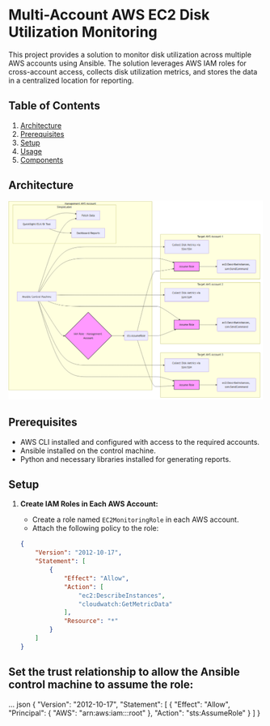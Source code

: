 # Multi-Account AWS EC2 Disk Utilization Monitoring

This project provides a solution to monitor disk utilization across multiple AWS accounts using Ansible. The solution leverages AWS IAM roles for cross-account access, collects disk utilization metrics, and stores the data in a centralized location for reporting.

## Table of Contents
1. [Architecture](#architecture)
2. [Prerequisites](#prerequisites)
3. [Setup](#setup)
4. [Usage](#usage)
5. [Components](#components)

## Architecture

![Architecture Diagram](architecture-diagram.png)

## Prerequisites

- AWS CLI installed and configured with access to the required accounts.
- Ansible installed on the control machine.
- Python and necessary libraries installed for generating reports.

## Setup

1. **Create IAM Roles in Each AWS Account:**
   - Create a role named `EC2MonitoringRole` in each AWS account.
   - Attach the following policy to the role:

   ```json
   {
       "Version": "2012-10-17",
       "Statement": [
           {
               "Effect": "Allow",
               "Action": [
                   "ec2:DescribeInstances",
                   "cloudwatch:GetMetricData"
               ],
               "Resource": "*"
           }
       ]
   }

## Set the trust relationship to allow the Ansible control machine to assume the role:

... json
{
    "Version": "2012-10-17",
    "Statement": [
        {
            "Effect": "Allow",
            "Principal": {
                "AWS": "arn:aws:iam::<AnsibleControlMachineAccountID>:root"
            },
            "Action": "sts:AssumeRole"
        }
    ]
}
